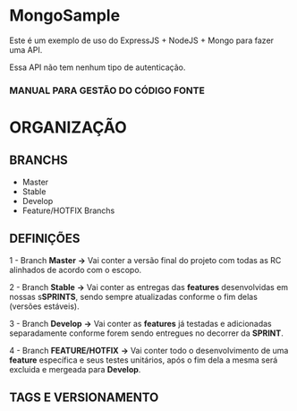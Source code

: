 # MongoSample

Este é um exemplo de uso do ExpressJS + NodeJS + Mongo para fazer uma API.

Essa API não tem nenhum tipo de autenticação.

### MANUAL PARA GESTÃO DO CÓDIGO FONTE ###

# **ORGANIZAÇÃO**

## **BRANCHS**

* Master
* Stable
* Develop
* Feature/HOTFIX Branchs

## **DEFINIÇÕES**

1 - Branch **Master** **->** 
  Vai conter a versão final do projeto com todas as RC alinhados de 
  acordo com o escopo.
  
2 - Branch **Stable** **->**
  Vai conter as entregas das **features** desenvolvidas em nossas s**SPRINTS**, sendo sempre
  atualizadas conforme o fim delas (versões estáveis).
  
3 - Branch **Develop** **->**
   Vai conter as **features** já testadas e adicionadas separadamente conforme forem sendo
   entregues no decorrer da **SPRINT**.

4 - Branch **FEATURE/HOTFIX** **->**
    Vai conter todo o desenvolvimento de uma **feature** específica e seus testes unitários,
    após o fim dela a mesma será excluida e mergeada para **Develop**.
    
 ## **TAGS E VERSIONAMENTO**
